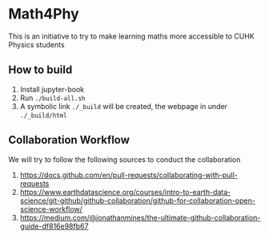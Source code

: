 # Math4Phy
This is an initiative to try to make learning maths more accessible to CUHK Physics students

## How to build
1. Install jupyter-book
2. Run `./build-all.sh`
3. A symbolic link `./_build` will be created, the webpage in under `./_build/html`

## Collaboration Workflow
We will try to follow the following sources to conduct the collaboration
1. https://docs.github.com/en/pull-requests/collaborating-with-pull-requests
2. https://www.earthdatascience.org/courses/intro-to-earth-data-science/git-github/github-collaboration/github-for-collaboration-open-science-workflow/
3. https://medium.com/@jonathanmines/the-ultimate-github-collaboration-guide-df816e98fb67
